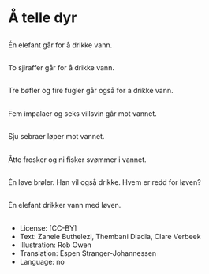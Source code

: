 # Å telle dyr

##
Én elefant går for å drikke vann.

##
To sjiraffer går for å drikke vann.

##
Tre bøfler og fire fugler går også for a drikke vann.

##
Fem impalaer og seks villsvin går mot vannet.

##
Sju sebraer løper mot vannet.

##
Åtte frosker og ni fisker svømmer i vannet.

##
Én løve brøler. Han vil også drikke. Hvem er redd for løven?

##
Én elefant drikker vann med løven.

##
* License: [CC-BY]
* Text: Zanele Buthelezi, Thembani Dladla, Clare Verbeek
* Illustration: Rob Owen
* Translation: Espen Stranger-Johannessen
* Language: no
